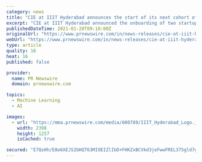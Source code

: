 ```yaml
---
category: news
title: "CIE at IIIT Hyderabad announces the start of its next cohort of Deep tech Accelerators"
excerpt: "CIE at IIIT Hyderabad announced the onboarding of two startups Machstatz and eSkindoctor under Avishkar DeepTech accelerator cohort No. 11"
publishedDateTime: 2021-01-20T09:10:00Z
originalUrl: "https://www.prnewswire.com/in/news-releases/cie-at-iiit-hyderabad-announces-the-start-of-its-next-cohort-of-deep-tech-accelerators-897957525.html"
webUrl: "https://www.prnewswire.com/in/news-releases/cie-at-iiit-hyderabad-announces-the-start-of-its-next-cohort-of-deep-tech-accelerators-897957525.html"
type: article
quality: 16
heat: 16
published: false

provider:
  name: PR Newswire
  domain: prnewswire.com

topics:
  - Machine Learning
  - AI

images:
  - url: "https://mma.prnewswire.com/media/600789/IIIT_Hyderabad_Logo.jpg?p=facebook"
    width: 2398
    height: 1257
    isCached: true

secured: "E7QsHh/E8o6XEJS2bHQT63MIOEIZlIbD+FHKZxBCVkd3jeFwwFREL375gld7gzPL3SNFRpgf0o0KCxqV92T9CP6jEhcyc3ipjsbeF6zXCe3Eri4aOqy0MSCJgbyYCoDnh2q4+FerYdIzJvbERSfFankoVar7CADZ6dLKZMtxAI3mpV8/D4LTWzr6wVS5EIWsFdlPgXdxFUir9Mzi6pm66xAnEzjhOLl8shAbzzdRurpTDmuO596t6ZhmrLn0RAisC6brVoHYbfcZik7w7komSIczidi1Yakllpt5K6hOTLGxbX6XW54xEynwfwH3ebBTSyXcvfN53sPz5AmNMyeDbjLTgZ2+gLu3MdSA/FqDfrQ=;iQPdIeuAr+MtKEN/sq/MfA=="
---
```


